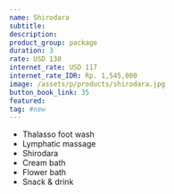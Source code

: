 ```yaml
---
name: Shirodara
subtitle:
description:
product_group: package
duration: 3
rate: USD 130
internet_rate: USD 117 
internet_rate_IDR: Rp. 1,545,000
image: /assets/p/products/shirodara.jpg
button_book_link: 35
featured:
tag: #new
---
```


- Thalasso foot wash
- Lymphatic massage
- Shirodara
- Cream bath
- Flower bath
- Snack & drink
